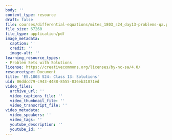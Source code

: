 ```yaml
---
body: ''
content_type: resource
draft: false
file: courses/differential-equations/mites_1803_s24_day13-problems-qa.pdf
file_size: 67260
file_type: application/pdf
image_metadata:
  caption: ''
  credit: ''
  image-alt: ''
learning_resource_types:
- Problem Sets with Solutions
license: https://creativecommons.org/licenses/by-nc-sa/4.0/
resourcetype: Document
title: 'ES.1803 S24: Class 13: Solutions'
uid: 06ddcd79-c943-4488-8555-036eb31871ed
video_files:
  archive_url: ''
  video_captions_file: ''
  video_thumbnail_file: ''
  video_transcript_file: ''
video_metadata:
  video_speakers: ''
  video_tags: ''
  youtube_description: ''
  youtube_id: ''
---
```


